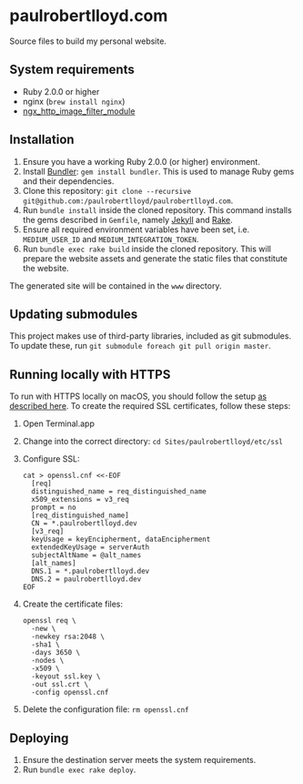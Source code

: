 # paulrobertlloyd.com

Source files to build my personal website.

## System requirements
* Ruby 2.0.0 or higher
* nginx (`brew install nginx`)
* [ngx_http_image_filter_module][1]

## Installation
1. Ensure you have a working Ruby 2.0.0 (or higher) environment.
2. Install [Bundler][2]: `gem install bundler`. This is used to manage Ruby gems and their dependencies.
3. Clone this repository: `git clone --recursive git@github.com:/paulrobertlloyd/paulrobertlloyd.com`.
4. Run `bundle install` inside the cloned repository. This command installs the gems described in `Gemfile`, namely [Jekyll][3] and [Rake][4].
5. Ensure all required environment variables have been set, i.e. `MEDIUM_USER_ID` and `MEDIUM_INTEGRATION_TOKEN`.
6. Run `bundle exec rake build` inside the cloned repository. This will prepare the website assets and generate the static files that constitute the website.

The generated site will be contained in the `www` directory.

## Updating submodules
This project makes use of third-party libraries, included as git submodules. To update these, run `git submodule foreach git pull origin master`.

## Running locally with HTTPS
To run with HTTPS locally on macOS, you should follow the setup [as described here][5]. To create the required SSL certificates, follow these steps:

1. Open Terminal.app
2. Change into the correct directory: `cd Sites/paulrobertlloyd/etc/ssl`
3. Configure SSL:

    ```
    cat > openssl.cnf <<-EOF
      [req]
      distinguished_name = req_distinguished_name
      x509_extensions = v3_req
      prompt = no
      [req_distinguished_name]
      CN = *.paulrobertlloyd.dev
      [v3_req]
      keyUsage = keyEncipherment, dataEncipherment
      extendedKeyUsage = serverAuth
      subjectAltName = @alt_names
      [alt_names]
      DNS.1 = *.paulrobertlloyd.dev
      DNS.2 = paulrobertlloyd.dev
    EOF
    ```

4. Create the certificate files:

    ```
    openssl req \
      -new \
      -newkey rsa:2048 \
      -sha1 \
      -days 3650 \
      -nodes \
      -x509 \
      -keyout ssl.key \
      -out ssl.crt \
      -config openssl.cnf
    ```

5. Delete the configuration file: `rm openssl.cnf`

## Deploying
1. Ensure the destination server meets the system requirements.
2. Run `bundle exec rake deploy`.

[1]: http://nginx.org/en/docs/http/ngx_http_image_filter_module.html
[2]: http://bundler.io
[3]: http://jekyllrb.com
[4]: http://rake.rubyforge.org
[5]: https://gist.github.com/jed/6147872
